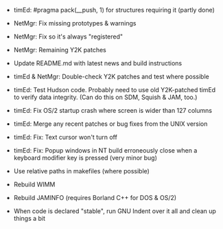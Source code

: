 - timEd: #pragma pack(__push, 1) for structures requiring it
  (partly done)

- NetMgr: Fix missing prototypes & warnings

- NetMgr: Fix so it's always "registered"

- NetMgr: Remaining Y2K patches

- Update README.md with latest news and build instructions

- timEd & NetMgr: Double-check Y2K patches and test where possible

- timEd: Test Hudson code. Probably need to use old Y2K-patched timEd to
  verify data integrity. (Can do this on SDM, Squish & JAM, too.)

- timEd: Fix OS/2 startup crash where screen is wider than 127 columns

- timEd: Merge any recent patches or bug fixes from the UNIX version

- timEd: Fix: Text cursor won't turn off

- timEd: Fix: Popup windows in NT build erroneously close when a keyboard
  modifier key is pressed (very minor bug)

- Use relative paths in makefiles (where possible)

- Rebuild WIMM

- Rebuild JAMINFO (requires Borland C++ for DOS & OS/2)

- When code is declared "stable", run GNU Indent over it all and clean up
  things a bit

